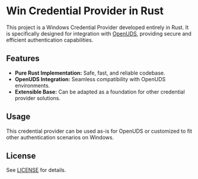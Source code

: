 # Win Credential Provider in Rust

This project is a Windows Credential Provider developed entirely in Rust. It is specifically designed for integration with [OpenUDS](https://openuds.com/), providing secure and efficient authentication capabilities.

## Features

- **Pure Rust Implementation:** Safe, fast, and reliable codebase.
- **OpenUDS Integration:** Seamless compatibility with OpenUDS environments.
- **Extensible Base:** Can be adapted as a foundation for other credential provider solutions.

## Usage

This credential provider can be used as-is for OpenUDS or customized to fit other authentication scenarios on Windows.

## License

See [LICENSE](./LICENSE) for details.